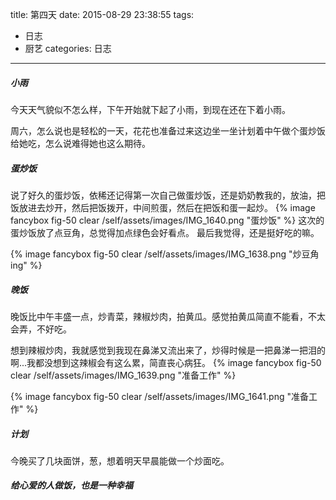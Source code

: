 title: 第四天
date: 2015-08-29 23:38:55
tags:
- 日志
- 厨艺
categories: 日志
---


##### 小雨
今天天气貌似不怎么样，下午开始就下起了小雨，到现在还在下着小雨。

周六，怎么说也是轻松的一天，花花也准备过来这边坐一坐计划着中午做个蛋炒饭给她吃，怎么说难得她也这么期待。

##### 蛋炒饭

说了好久的蛋炒饭，依稀还记得第一次自己做蛋炒饭，还是奶奶教我的，放油，把饭放进去炒开，然后把饭拨开，中间煎蛋，然后在把饭和蛋一起炒。
{% image fancybox fig-50 clear /self/assets/images/IMG_1640.png  "蛋炒饭" %}
这次的蛋炒饭放了点豆角，总觉得加点绿色会好看点。
最后我觉得，还是挺好吃的嘛。

{% image fancybox fig-50 clear /self/assets/images/IMG_1638.png  "炒豆角ing" %}

##### 晚饭
晚饭比中午丰盛一点，炒青菜，辣椒炒肉，拍黄瓜。感觉拍黄瓜简直不能看，不太会弄，不好吃。

想到辣椒炒肉，我就感觉到我现在鼻涕又流出来了，炒得时候是一把鼻涕一把泪的啊...我都没想到这辣椒会有这么累，简直丧心病狂。
{% image fancybox fig-50 clear /self/assets/images/IMG_1639.png  "准备工作" %}

{% image fancybox fig-50 clear /self/assets/images/IMG_1641.png  "准备工作" %}

##### 计划
今晚买了几块面饼，葱，想着明天早晨能做一个炒面吃。


##### 给心爱的人做饭，也是一种幸福